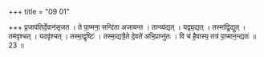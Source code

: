 +++
title = "09 01"

+++
प्र॒जाप॑तिर्दे॒वान॑सृजत । ते पा॒प्मना॒ सन्दि॑ता अजायन्त । तान्व्य॑द्यत् । यद्व्य॒द्यत् । तस्मा॑द्वि॒द्युत् । तम॑वृश्चत् ।  यदवृ॑श्चत् । तस्मा॒द्वृष्टिः॑ । तस्मा॒द्यत्रै॒ते दे॒वते॑ अभि॒प्राप्नु॑तः । वि च॑ है॒वास्य॒ तत्र॑ पा॒प्मान॒न्द्यतः॑ ॥ 23 ॥


